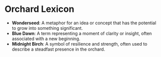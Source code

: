 # Orchard Lexicon

- **Wonderseed**: A metaphor for an idea or concept that has the potential to grow into something significant.
- **Blue Dawn**: A term representing a moment of clarity or insight, often associated with a new beginning.
- **Midnight Birch**: A symbol of resilience and strength, often used to describe a steadfast presence in the orchard.
